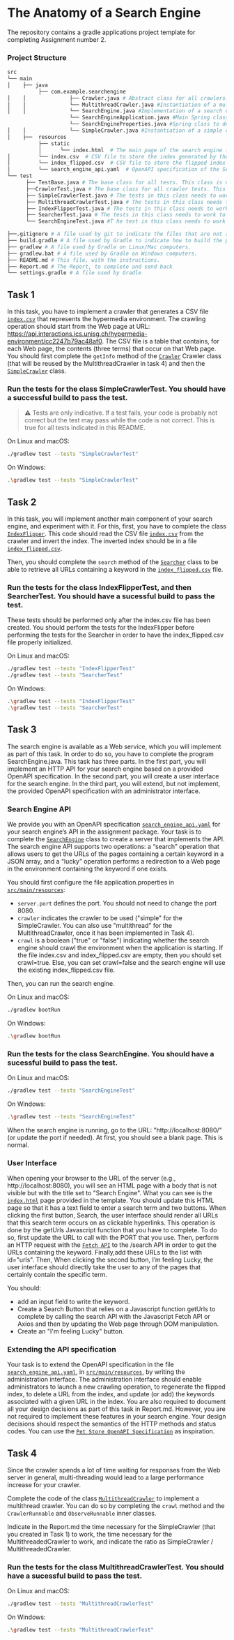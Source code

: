 # The Anatomy of a Search Engine

The repository contains a gradle applications project template for completing Assignment number 2.

### Project Structure

```bash
src
└── main
│    ├── java
          ├── com.example.searchengine
│    │              ├── Crawler.java # Abstract class for all crawlers. This class needs to be completed for task 1.task 2.
│    │              └── MultithreadCrawler.java #Instantiation of a multithreaded crawler. This class needs to be completed for task 4.
│    │              └── SearchEngine.java #Implementation of a search engine. This class needs to be completed for task 3.
                    └── SearchEngineApplication.java #Main Spring class, this class does not need to be modified.
                    └── SearchEngineProperties.java #Spring class to define the properties, which are read from the application.properties file. This file does not need to be modified.
│    │              └── SimpleCrawler.java #Instantiation of a simple crawler (with only one thread). This class needs to be completed for task 1.
│    ├──  resources
          ├── static
          │      └── index.html  # The main page of the search engine (TO COMPLETE)
│         └── index.csv  # CSV file to store the index generated by the crawler.
│         └── index_flipped.csv  # CSV file to store the flipped index generated by the index flipper.
│         └── search_engine_api.yaml  # OpenAPI specification of the Search Engine (TO COMPLETE)
└── test
      ├── TestBase.java # The base class for all tests. This class is not to be used independently.
      ├──CrawlerTest.java # The base class for all crawler tests. This class is not to be used independently.
      ├── SimpleCrawlerTest.java # The tests in this class needs to work to validate task 1.
      ├── MultithreadCrawlerTest.java # The tests in this class needs to work to validate task 4.
      ├── IndexFlipperTest.java # The tests in this class needs to work to validate task 2.
      ├── SearcherTest.java # The tests in this class needs to work to validate task 2.
      └── SearchEngineTest.java #T he test in this class needs to work to validate task 3.

├──.gitignore # A file used by git to indicate the files that are not added to git.
├── build.gradle # A file used by Gradle to indicate how to build the project.
├── gradlew # A file used by Gradle on Linux/Mac computers.
├── gradlew.bat # A file used by Gradle on Windows computers.
├── README.md # This file, with the instructions.
├── Report.md # The Report, to complete and send back
└── settings.gradle # A file used by Gradle
```

## Task 1


In this task, you have to implement a crawler that generates a CSV file [`index.csv`](src/main/resources/index.csv) that represents
the hypermedia environment. The crawling operation should start from the Web page at URL: https://api.interactions.ics.unisg.ch/hypermedia-environment/cc2247b79ac48af0.
The CSV file is a table that contains, for each Web page, the contents (three terms) that occur on that Web page.
You should first complete the `getInfo` method of the [`Crawler`](src/main/java/com/example/searchengine/Crawler.java) Crawler class (that will be reused by the MultithreadCrawler in task 4)
and then the [`SimpleCrawler`](src/main/java/com/example/searchengine/SimpleCrawler.java) class.

### Run the tests for the class SimpleCrawlerTest. You should have a successful build to pass the test.

> ⚠️ Tests are only indicative. If a test fails, your code is probably not correct but the test may pass while the code is not correct. This is true for all tests indicated in this README.

On Linux and macOS:

```bash
./gradlew test --tests "SimpleCrawlerTest"

```

On Windows:

```bash
.\gradlew test --tests "SimpleCrawlerTest"
```



## Task 2

In this task, you will implement another main component of your search engine, and experiment with it. For this, first, you have to complete the class [`IndexFlipper`](src/main/java/com/example/searchengine/IndexFlipper.java). This code should read the CSV file
[`index.csv`](src/main/resources/index.csv) from the crawler and invert the index. The inverted index should be in a file [`index_flipped.csv`](src/main/resources/index_flipped.csv).

Then, you should complete the `search` method of the [`Searcher`](src/main/java/com/example/searchengine/Searcher.java) class to be able to retrieve all URLs containing a keyword in the [`index_flipped.csv`](src/main/resources/index_flipped.csv) file.

### Run the tests for the class IndexFlipperTest, and then SearcherTest. You should have a sucessful build to pass the test.

These tests should be performed only after the index.csv file has been created. You should perform the tests for the IndexFlipper before performing the tests for the Searcher in order to have the index_flipped.csv file properly initialized.

On Linux and macOS:

```bash
./gradlew test --tests "IndexFlipperTest"
./gradlew test --tests "SearcherTest"
```




On Windows:

```bash
.\gradlew test --tests "IndexFlipperTest"
.\gradlew test --tests "SearcherTest"
```




## Task 3

The search engine is available as a Web service, which you will implement as part of this task. In
order to do so, you have to complete the program SearchEngine.java. This task has three parts.
In the first part, you will implement an HTTP API for your search engine based on a provided
OpenAPI specification. In the second part, you will create a user interface for the search engine.
In the third part, you will extend, but not implement, the provided OpenAPI specification with an
administrator interface.

### Search Engine API

We provide you with an OpenAPI specification [`search_engine_api.yaml`](src/main/resources/search_engine_api.yaml)
for your search engine’s API in the assignment package. Your task is to complete the [`SearchEngine`](src/main/java/com/example/searchengine/SearchEngine.java) class to create a server that implements the API.
The search engine API supports two operations: a “search” operation that allows users to get
the URLs of the pages containing a certain keyword in a JSON array, and a “lucky” operation
performs a redirection to a Web page in the environment containing the keyword if one exists.

You should first configure the file application.properties in [`src/main/resources`](src/main/resources):

- `server.port` defines the port. You should not need to change the port 8080.
- `crawler` indicates the crawler to be used ("simple" for the SimpleCrawler. You can also use "multithread" for the MultithreadCrawler, once it has been implemented in Task 4).
- `crawl` is a boolean ("true" or "false") indicating whether the search engine should crawl the environment when the application is starting. 
If the file index.csv and index_flipped.csv are empty, then you should set crawl=true. Else, you can set crawl=false and the search engine will use the existing index_flipped.csv file.

Then, you can run the search engine.

On Linux and macOS:

```bash
./gradlew bootRun

```


On Windows:

```bash
.\gradlew bootRun

```

### Run the tests for the class SearchEngine. You should have a sucessful build to pass the test.

On Linux and macOS:

```bash
./gradlew test --tests "SearchEngineTest"

```


On Windows:

```bash
.\gradlew test --tests "SearchEngineTest"
```

When the search engine is running, go to the URL: "http://localhost:8080/" (or update the port if needed).
At first, you should see a blank page. This is normal.


### User Interface

When opening your browser to the URL of the server (e.g., http://localhost:8080), you will see an HTML page with a body that is not visible but with the title set to "Search Engine". What you can see is the [`index.html`](src/main/resources/static/index.html) page provided in the
template. You should update this HTML page so that it has a text field to enter a search term
and two buttons. When clicking the first button, Search, the user interface should render all URLs that this search term occurs on as clickable hyperlinks. This operation is done by the getUrls Javascript function that you have to complete. To do so, first update the URL to call with the PORT that you use. Then, perform an HTTP request with the [`Fetch API`](https://developer.mozilla.org/en-US/docs/Web/API/Fetch_API) to the /search API in order to get the URLs containing the keyword. Finally,add these URLs to the list with id="urls". Then, When clicking the second button, I’m feeling Lucky, the user interface should directly take the user to any of the pages that certainly contain the specific term. 

You should:
- add an input field to write the keyword.
- Create a Search Button that relies on a Javascript function getUrls to complete by calling the search API with the Javascript Fetch API or Axios and then by updating the Web page through DOM manipulation.
- Create an "I'm feeling Lucky" button.

### Extending the API specification

Your task is to extend the OpenAPI specification in the file [`search_engine_api.yaml`](src/main/resources/search_engine_api.yaml), in [`src/main/resources`](src/main/resources), by writing the administration interface. The administration interface should enable administrators to launch a new crawling operation, to regenerate the flipped index, to delete a URL from the index, and update (or add) the keywords associated with a given URL
in the index. You are also required to document all your design decisions as part of this task in Report.md. However, you are not required to implement these features in your search engine. Your design decisions should respect the semantics of the HTTP methods and status codes. You can use the [`Pet Store OpenAPI Specification`](https://petstore.swagger.io/#/) as inspiration.





## Task 4

Since the crawler spends a lot of time waiting for responses from the Web server in general,  multi-threading would lead to a large performance increase for your crawler.

Complete the code of the class [`MultithreadCrawler`](src/main/java/com/example/searchengine/MultithreadCrawler.java) to implement a multithread crawler. You can do so by completing the `crawl` method and the `CrawlerRunnable` and `ObserveRunnable` inner classes.

Indicate in the Report.md the time necessary for the SimpleCrawler (that you created in Task 1) to work, the time necessary for the MultithreadedCrawler to work, and indicate the ratio as SimpleCrawler / MultithreadedCrawler.

### Run the tests for the class MultithreadCrawlerTest. You should have a sucessful build to pass the test.

On Linux and macOS:

```bash
./gradlew test --tests "MultithreadCrawlerTest"

```


On Windows:

```bash
.\gradlew test --tests "MultithreadCrawlerTest"
```

